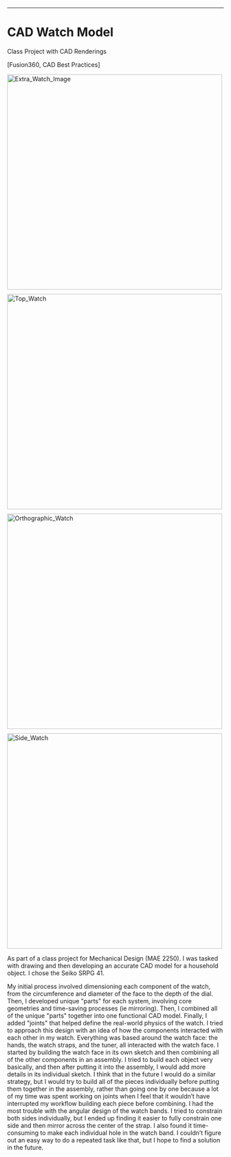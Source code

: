 ---
# CAD Watch Model

Class Project with CAD Renderings

 [Fusion360, CAD Best Practices]
 
 <img src="https://github.com/user-attachments/assets/1d375558-09f3-43fa-8c63-2fd5b073dfc4" alt="Extra_Watch_Image" width="500" style="display:block; margin-bottom: 10px;"/>

<img src="https://github.com/user-attachments/assets/560c09b4-eff2-48dc-a0bb-263f2b5f1cee" alt="Top_Watch" width="500" style="display:block; margin-bottom: 10px;"/>

<img src="https://github.com/user-attachments/assets/eb3db8cd-1573-4302-97ff-f6ffc660c737" alt="Orthographic_Watch" width="500" style="display:block; margin-bottom: 10px;"/>

<img src="https://github.com/user-attachments/assets/f0e421e1-4021-466b-924b-83dc8f646903" alt="Side_Watch" width="500" style="display:block; margin-bottom: 10px;"/>






As part of a class project for Mechanical Design (MAE 2250). I was tasked with drawing and then developing an accurate CAD model for a household object. I chose the Seiko SRPG 41. 


My initial process involved dimensioning each component of the watch, from the circumference and diameter of the face to the depth of the dial. Then, I developed unique "parts" for each system, involving core geometries and time-saving processes (ie mirroring). Then, I combined all of the unique "parts" together into one functional CAD model. Finally, I added "joints" that helped define the real-world physics of the watch. I tried to approach this design with an idea of how the components interacted with each 
other in my watch. Everything was based around the watch face: the hands, the watch straps, and the tuner, all interacted with the watch face. I started by building the watch face in its own sketch and then combining all of the other components in an assembly. I tried to build each object very basically, and then after putting it into the assembly, I would add more details in its individual sketch. I think that in the future I would do a similar strategy, but I would try to build all of the pieces individually before putting them together in the assembly, rather than going one by one because a lot of my time was spent working on joints when I feel that it wouldn’t have interrupted my workflow building each piece before combining. I had the most trouble with the angular design of the watch bands. I tried to constrain both sides individually, but I ended up finding it easier to fully constrain one side and then mirror across the center of the strap. I also found it time-consuming to make each individual hole in the watch band. I couldn’t figure out an easy way to do a repeated task like that, but I hope to find a solution in the future.  



